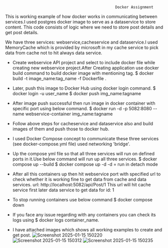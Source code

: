                                                      Docker Assignment 
This is working example of how docker works in communicating between services.I used postgres docker image to serve as a dataservice to store content.
This code consists of logic where we need to store post details and get post details.

We have three services: webservice,cacheservice and dataservice.I used MemoryCache which is provided by microsoft in my cache service to pick data from cache not to hit always data service.

- Create webservice API project and select to include docker file while creating new webservice project.After Creating application use docker build command to build docker image with mentioning tag.
      $ docker build -t image_name:tag_name -f Dockerfile .

- Later, push this image to Docker Hub using docker login command.
      $ docker login -u user_name
      $ docker push img_name:tagname
  
- After image push successful then run image in docker container with specific port using below command.
      $ docker run -d -p 5082:8080 --name webservice-container img_name:tagname
  
- Follow above steps for cacheservice and dataservice also and build images of them and push those to docker hub.
  
- I used Docker Compose concept to communicate these three services (see docker-compose.yml file) used networking 'bridge'.
  
- Up the compose yml file so that all three services will run on defined ports in it.Use below command will run up all three services.
      $ docker compose up --build
      $ docker compose up -d 
      -d = run in detach mode
  
- After all this containers up then hit webservice port with specified url to check whether it is working fine to get data from cache and data services.
      url: http://localhost:5082/api/Post/1
  This url will hit cache service first later data service to get data for id: 1
  
- To stop running containers use below command
      $ docker compose down
  
- If you face any issue regarding with any containers you can check its logs using $ docker logs container_name.
  
- I have attached images which shows all working examples to create and get post.
![Screenshot 2025-01-15 150220](https://github.com/user-attachments/assets/6532b45d-c983-44ab-8851-869f801595c7)
![Screenshot 2025-01-15 150312](https://github.com/user-attachments/assets/b636c5ff-8412-4f36-9836-53c38d8a59cc)
![Screenshot 2025-01-15 150235](https://github.com/user-attachments/assets/91072185-f856-4426-beab-d953c4186844)
